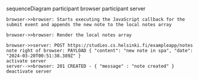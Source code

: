 sequenceDiagram
participant browser
participant server

    browser->>browser: Starts executing the JavaScript callback for the submit event and appends the new note to the local notes array

    browser->>browser: Render the local notes array

    browser->>server: POST https://studies.cs.helsinki.fi/exampleapp/notes
    note right of browser: PAYLOAD { "content": "new note in spa", "date": "2024-03-20T00:51:38.389Z" }
    activate server
    server-->>browser: 201 CREATED - { "message" : "note created" }
    deactivate server